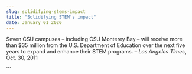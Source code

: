 ```yaml
---
slug: solidifying-stems-impact
title: "Solidifying STEM's impact"
date: January 01 2020
---
```


 
<p>
  Seven CSU campuses – including CSU Monterey Bay – will receive more than $35
  million from the U.S. Department of Education over the next five years to
  expand and enhance their STEM programs. – <em>Los Angeles Times</em>, Oct. 30,
  2011
</p>
```
